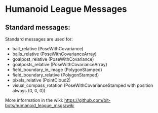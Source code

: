 Humanoid League Messages
========================

Standard messages:
------------------

Standard messages are used for:

- ball_relative (PoseWithCovariance)
- balls_relative (PoseWithCovarianceArray)
- goalpost_relative (PoseWithCovariance)
- goalposts_relative (PoseWithCovarianceArray)
- field_boundary_in_image (PolygonStamped)
- field_boundary_relative (PolygonStamped)
- pixels_relative (PointCloud2)
- visual_compass_rotation (PoseWithCovarianceStamped with position always (0, 0, 0))



More information in the wiki:
https://github.com/bit-bots/humanoid_league_msgs/wiki
